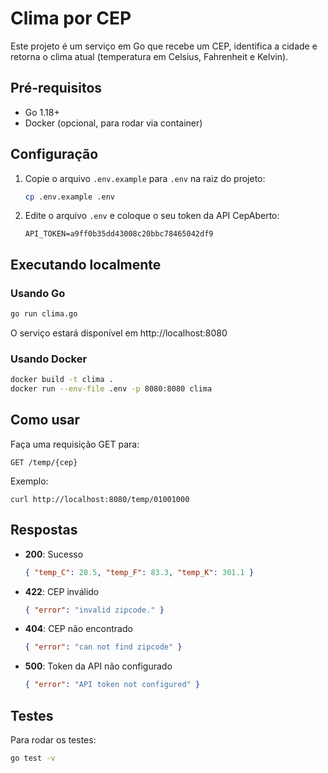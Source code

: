 # Clima por CEP

Este projeto é um serviço em Go que recebe um CEP, identifica a cidade e retorna o clima atual (temperatura em Celsius, Fahrenheit e Kelvin).

## Pré-requisitos
- Go 1.18+
- Docker (opcional, para rodar via container)

## Configuração
1. Copie o arquivo `.env.example` para `.env` na raiz do projeto:
   ```sh
   cp .env.example .env
   ```
2. Edite o arquivo `.env` e coloque o seu token da API CepAberto:
   ```env
   API_TOKEN=a9ff0b35dd43008c20bbc78465042df9
   ```

## Executando localmente

### Usando Go
```sh
go run clima.go
```
O serviço estará disponível em http://localhost:8080

### Usando Docker
```sh
docker build -t clima .
docker run --env-file .env -p 8080:8080 clima
```

## Como usar
Faça uma requisição GET para:
```
GET /temp/{cep}
```
Exemplo:
```
curl http://localhost:8080/temp/01001000
```

## Respostas
- **200**: Sucesso
  ```json
  { "temp_C": 28.5, "temp_F": 83.3, "temp_K": 301.1 }
  ```
- **422**: CEP inválido
  ```json
  { "error": "invalid zipcode." }
  ```
- **404**: CEP não encontrado
  ```json
  { "error": "can not find zipcode" }
  ```
- **500**: Token da API não configurado
  ```json
  { "error": "API token not configured" }
  ```

## Testes
Para rodar os testes:
```sh
go test -v
```
